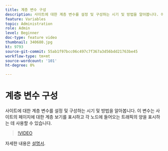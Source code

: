 ```yaml
---
title: 계층 변수 구성
description: 사이트에 대한 계층 변수를 설정 및 구성하는 시기 및 방법을 알아봅니다. 이 변수는 사이트의 페이지에 대한 계층 보기를 표시하고 각 노드에 들어오는 트래픽의 양을 표시하는 데 사용할 수 있습니다.
feature: Variables
topic: Administration
role: Admin
level: Beginner
doc-type: feature video
thumbnail: 340680.jpg
kt: 9793
source-git-commit: 55ab1f97bcc06c497c7f367a3d56bdd21763be45
workflow-type: tm+mt
source-wordcount: '101'
ht-degree: 0%

---
```



# 계층 변수 구성

사이트에 대한 계층 변수를 설정 및 구성하는 시기 및 방법을 알아봅니다. 이 변수는 사이트의 페이지에 대한 계층 보기를 표시하고 각 노드에 들어오는 트래픽의 양을 표시하는 데 사용할 수 있습니다.

>[!VIDEO](https://video.tv.adobe.com/v/340680/?quality=12&learn=on)

자세한 내용은 [설명서](https://experienceleague.adobe.com/docs/analytics/implementation/vars/page-vars/hier.html).
